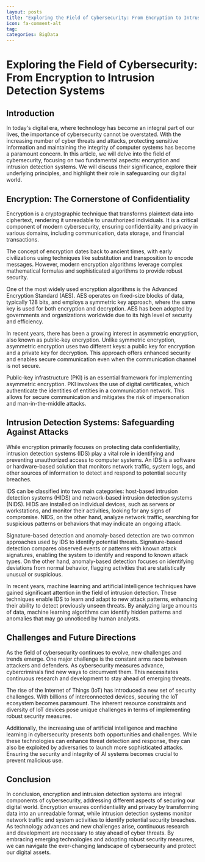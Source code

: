 ```yaml
---
layout: posts
title: "Exploring the Field of Cybersecurity: From Encryption to Intrusion Detection Systems"
icon: fa-comment-alt
tag:      
categories: BigData
---
```



# Exploring the Field of Cybersecurity: From Encryption to Intrusion Detection Systems

## Introduction

In today's digital era, where technology has become an integral part of our lives, the importance of cybersecurity cannot be overstated. With the increasing number of cyber threats and attacks, protecting sensitive information and maintaining the integrity of computer systems has become a paramount concern. In this article, we will delve into the field of cybersecurity, focusing on two fundamental aspects: encryption and intrusion detection systems. We will discuss their significance, explore their underlying principles, and highlight their role in safeguarding our digital world.

## Encryption: The Cornerstone of Confidentiality

Encryption is a cryptographic technique that transforms plaintext data into ciphertext, rendering it unreadable to unauthorized individuals. It is a critical component of modern cybersecurity, ensuring confidentiality and privacy in various domains, including communication, data storage, and financial transactions.

The concept of encryption dates back to ancient times, with early civilizations using techniques like substitution and transposition to encode messages. However, modern encryption algorithms leverage complex mathematical formulas and sophisticated algorithms to provide robust security.

One of the most widely used encryption algorithms is the Advanced Encryption Standard (AES). AES operates on fixed-size blocks of data, typically 128 bits, and employs a symmetric key approach, where the same key is used for both encryption and decryption. AES has been adopted by governments and organizations worldwide due to its high level of security and efficiency.

In recent years, there has been a growing interest in asymmetric encryption, also known as public-key encryption. Unlike symmetric encryption, asymmetric encryption uses two different keys: a public key for encryption and a private key for decryption. This approach offers enhanced security and enables secure communication even when the communication channel is not secure.

Public-key infrastructure (PKI) is an essential framework for implementing asymmetric encryption. PKI involves the use of digital certificates, which authenticate the identities of entities in a communication network. This allows for secure communication and mitigates the risk of impersonation and man-in-the-middle attacks.

## Intrusion Detection Systems: Safeguarding Against Attacks

While encryption primarily focuses on protecting data confidentiality, intrusion detection systems (IDS) play a vital role in identifying and preventing unauthorized access to computer systems. An IDS is a software or hardware-based solution that monitors network traffic, system logs, and other sources of information to detect and respond to potential security breaches.

IDS can be classified into two main categories: host-based intrusion detection systems (HIDS) and network-based intrusion detection systems (NIDS). HIDS are installed on individual devices, such as servers or workstations, and monitor their activities, looking for any signs of compromise. NIDS, on the other hand, analyze network traffic, searching for suspicious patterns or behaviors that may indicate an ongoing attack.

Signature-based detection and anomaly-based detection are two common approaches used by IDS to identify potential threats. Signature-based detection compares observed events or patterns with known attack signatures, enabling the system to identify and respond to known attack types. On the other hand, anomaly-based detection focuses on identifying deviations from normal behavior, flagging activities that are statistically unusual or suspicious.

In recent years, machine learning and artificial intelligence techniques have gained significant attention in the field of intrusion detection. These techniques enable IDS to learn and adapt to new attack patterns, enhancing their ability to detect previously unseen threats. By analyzing large amounts of data, machine learning algorithms can identify hidden patterns and anomalies that may go unnoticed by human analysts.

## Challenges and Future Directions

As the field of cybersecurity continues to evolve, new challenges and trends emerge. One major challenge is the constant arms race between attackers and defenders. As cybersecurity measures advance, cybercriminals find new ways to circumvent them. This necessitates continuous research and development to stay ahead of emerging threats.

The rise of the Internet of Things (IoT) has introduced a new set of security challenges. With billions of interconnected devices, securing the IoT ecosystem becomes paramount. The inherent resource constraints and diversity of IoT devices pose unique challenges in terms of implementing robust security measures.

Additionally, the increasing use of artificial intelligence and machine learning in cybersecurity presents both opportunities and challenges. While these technologies can enhance threat detection and response, they can also be exploited by adversaries to launch more sophisticated attacks. Ensuring the security and integrity of AI systems becomes crucial to prevent malicious use.

## Conclusion

In conclusion, encryption and intrusion detection systems are integral components of cybersecurity, addressing different aspects of securing our digital world. Encryption ensures confidentiality and privacy by transforming data into an unreadable format, while intrusion detection systems monitor network traffic and system activities to identify potential security breaches. As technology advances and new challenges arise, continuous research and development are necessary to stay ahead of cyber threats. By embracing emerging technologies and adopting robust security measures, we can navigate the ever-changing landscape of cybersecurity and protect our digital assets.